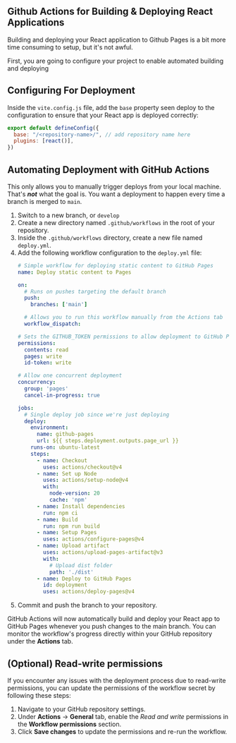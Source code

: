 ## Github Actions for Building &amp; Deploying React Applications

Building and deploying your React application to Github Pages is a bit more time consuming to setup, but it's not awful.

First, you are going to configure your project to enable automated building and deploying

## Configuring For Deployment

Inside the `vite.config.js` file, add the `base` property seen deploy to the configuration to ensure that your React app is deployed correctly:

```js
export default defineConfig({
  base: "/<repository-name>/", // add repository name here
  plugins: [react()],
})
```

## Automating Deployment with GitHub Actions

This only allows you to manually trigger deploys from your local machine. That's _**not**_ what the goal is. You want a deployment to happen every time a branch is merged to `main`.

1. Switch to a new branch, or `develop`
2. Create a new directory named `.github/workflows` in the root of your repository.
3. Inside the `.github/workflows` directory, create a new file named `deploy.yml`.
4. Add the following workflow configuration to the `deploy.yml` file:
   ```yml
   # Simple workflow for deploying static content to GitHub Pages
   name: Deploy static content to Pages

   on:
     # Runs on pushes targeting the default branch
     push:
       branches: ['main']

     # Allows you to run this workflow manually from the Actions tab
     workflow_dispatch:

   # Sets the GITHUB_TOKEN permissions to allow deployment to GitHub Pages
   permissions:
     contents: read
     pages: write
     id-token: write

   # Allow one concurrent deployment
   concurrency:
     group: 'pages'
     cancel-in-progress: true

   jobs:
     # Single deploy job since we're just deploying
     deploy:
       environment:
         name: github-pages
         url: ${{ steps.deployment.outputs.page_url }}
       runs-on: ubuntu-latest
       steps:
         - name: Checkout
           uses: actions/checkout@v4
         - name: Set up Node
           uses: actions/setup-node@v4
           with:
             node-version: 20
             cache: 'npm'
         - name: Install dependencies
           run: npm ci
         - name: Build
           run: npm run build
         - name: Setup Pages
           uses: actions/configure-pages@v4
         - name: Upload artifact
           uses: actions/upload-pages-artifact@v3
           with:
             # Upload dist folder
             path: './dist'
         - name: Deploy to GitHub Pages
           id: deployment
           uses: actions/deploy-pages@v4
    ```
5. Commit and push the branch to your repository.

GitHub Actions will now automatically build and deploy your React app to GitHub Pages whenever you push changes to the main branch. You can monitor the workflow's progress directly within your GitHub repository under the **Actions** tab.

## (Optional) Read-write permissions

If you encounter any issues with the deployment process due to read-write permissions, you can update the permissions of the workflow secret by following these steps:

1. Navigate to your GitHub repository settings.
2. Under **Actions** -> **General** tab, enable the _Read and write_ permissions in the **Workflow permissions** section.
3. Click **Save changes** to update the permissions and re-run the workflow.